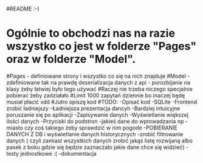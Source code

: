 #README :-) 
# Ogólnie to obchodzi nas na razie wszystko co jest w folderze "Pages" oraz w folderze "Model". 
#Pages - definiowane strony i wszystko co się na nich znajduje
#Model - zdefiniowane tak na prawdę deserializacja danych z api - porozbijanie na klasy żeby łatwiej było tego używać
#Raczej nie trzeba niczego specjalnie pobierać żeby zadziałało
#Limit 1000 zapytań dziennie bo inaczej będę musiał płacić xdd
#Jutro opiszę kod 
#TODO:
-Opisać kod
-SQLite
-Frontend zrobić ładniejszy
-Ładniejsza prezentacja dancyh
-Bardziej intuicyjne poruszanie się po aplikacji
-Zapisywanie danych
-Wyświetlanie większej ilości danych
-Przyciski do podstron
-jakieś dane do wprowadzania np - miasto czy coś takiego żeby sprawdzić w nim pogode
-POBIERANIE DANYCH Z DB i wyświetlanie danych historycznych
-zrobić filtrowanie danych ( czyli zamiast wszystkich danych zrobić jakąś listę rozwijaną albo pasek z boku gdzie się będzie zaznaczało jakie dane chce się widzieć)
-testy jednostkowe :(
-dokumentacja
